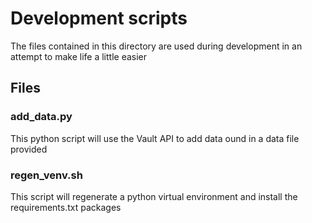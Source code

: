 # Development scripts
The files contained in this directory are used during development in an attempt to make life a little easier

## Files
### add_data.py
This python script will use the Vault API to add data ound in a data file provided 

### regen_venv.sh
This script will regenerate a python virtual environment and install the requirements.txt packages
